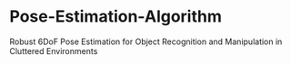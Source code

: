 # Pose-Estimation-Algorithm
Robust 6DoF Pose Estimation for Object Recognition and Manipulation in Cluttered Environments
